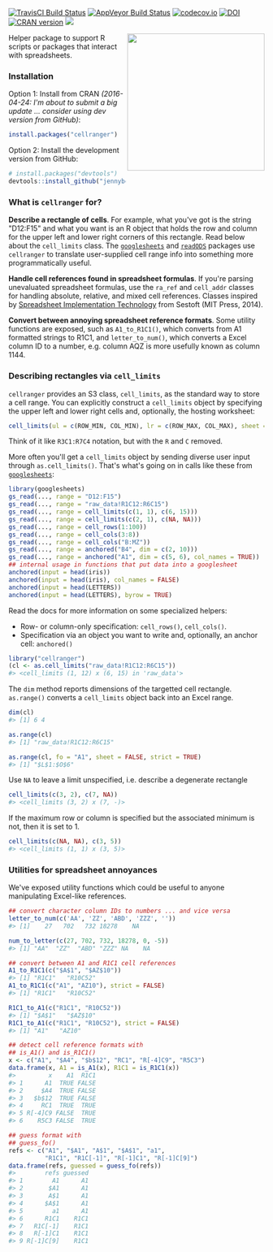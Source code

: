 
<!-- README.md is generated from README.Rmd. Please edit that file -->
[![TravisCI Build Status](https://travis-ci.org/jennybc/cellranger.svg?branch=master)](https://travis-ci.org/jennybc/cellranger) [![AppVeyor Build Status](https://ci.appveyor.com/api/projects/status/github/jennybc/cellranger?branch=master&svg=true)](https://ci.appveyor.com/project/jennybc/cellranger) [![codecov.io](https://codecov.io/github/rsheets/cellranger/coverage.svg?branch=master)](https://codecov.io/github/rsheets/cellranger?branch=master) [![DOI](https://zenodo.org/badge/16122/jennybc/cellranger.svg)](http://dx.doi.org/10.5281/zenodo.21970) [![CRAN version](http://www.r-pkg.org/badges/version/cellranger)](https://cran.r-project.org/web/packages/cellranger/index.html) ![](http://cranlogs.r-pkg.org/badges/grand-total/cellranger)

<img src="http://i.imgur.com/RJJy15I.jpg" width="270" align="right" />

Helper package to support R scripts or packages that interact with spreadsheets.

### Installation

Option 1: Install from CRAN *(2016-04-24: I'm about to submit a big update ... consider using dev version from GitHub)*:

``` r
install.packages("cellranger")
```

Option 2: Install the development version from GitHub:

``` r
# install.packages("devtools")
devtools::install_github("jennybc/cellranger")
```

### What is `cellranger` for?

**Describe a rectangle of cells**. For example, what you've got is the string "D12:F15" and what you want is an R object that holds the row and column for the upper left and lower right corners of this rectangle. Read below about the `cell_limits` class. The [`googlesheets`](https://github.com/jennybc/googlesheets) and [`readODS`](https://github.com/chainsawriot/readODS) packages use `cellranger` to translate user-supplied cell range info into something more programmatically useful.

**Handle cell references found in spreadsheet formulas**. If you're parsing unevaluated spreadsheet formulas, use the `ra_ref` and `cell_addr` classes for handling absolute, relative, and mixed cell references. Classes inspired by [Spreadsheet Implementation Technology](https://mitpress.mit.edu/books/spreadsheet-implementation-technology) from Sestoft (MIT Press, 2014).

**Convert between annoying spreadsheet reference formats**. Some utility functions are exposed, such as `A1_to_R1C1()`, which converts from A1 formatted strings to R1C1, and `letter_to_num()`, which converts a Excel column ID to a number, e.g. column AQZ is more usefully known as column 1144.

### Describing rectangles via `cell_limits`

`cellranger` provides an S3 class, `cell_limits`, as the standard way to store a cell range. You can explicitly construct a `cell_limits` object by specifying the upper left and lower right cells and, optionally, the hosting worksheet:

``` r
cell_limits(ul = c(ROW_MIN, COL_MIN), lr = c(ROW_MAX, COL_MAX), sheet = "SHEET")
```

Think of it like `R3C1:R7C4` notation, but with the `R` and `C` removed.

More often you'll get a `cell_limits` object by sending diverse user input through `as.cell_limits()`. That's what's going on in calls like these from [`googlesheets`](https://github.com/jennybc/googlesheets):

``` r
library(googlesheets)
gs_read(..., range = "D12:F15")
gs_read(..., range = "raw_data!R1C12:R6C15")
gs_read(..., range = cell_limits(c(1, 1), c(6, 15)))
gs_read(..., range = cell_limits(c(2, 1), c(NA, NA)))
gs_read(..., range = cell_rows(1:100))
gs_read(..., range = cell_cols(3:8))
gs_read(..., range = cell_cols("B:MZ"))
gs_read(..., range = anchored("B4", dim = c(2, 10)))
gs_read(..., range = anchored("A1", dim = c(5, 6), col_names = TRUE))
## internal usage in functions that put data into a googlesheet
anchored(input = head(iris))
anchored(input = head(iris), col_names = FALSE)
anchored(input = head(LETTERS))
anchored(input = head(LETTERS), byrow = TRUE)
```

Read the docs for more information on some specialized helpers:

-   Row- or column-only specification: `cell_rows()`, `cell_cols()`.
-   Specification via an object you want to write and, optionally, an anchor cell: `anchored()`

``` r
library("cellranger")
(cl <- as.cell_limits("raw_data!R1C12:R6C15"))
#> <cell_limits (1, 12) x (6, 15) in 'raw_data'>
```

The `dim` method reports dimensions of the targetted cell rectangle. `as.range()` converts a `cell_limits` object back into an Excel range.

``` r
dim(cl)
#> [1] 6 4

as.range(cl)
#> [1] "raw_data!R1C12:R6C15"

as.range(cl, fo = "A1", sheet = FALSE, strict = TRUE)
#> [1] "$L$1:$O$6"
```

Use `NA` to leave a limit unspecified, i.e. describe a degenerate rectangle

``` r
cell_limits(c(3, 2), c(7, NA))
#> <cell_limits (3, 2) x (7, -)>
```

If the maximum row or column is specified but the associated minimum is not, then it is set to 1.

``` r
cell_limits(c(NA, NA), c(3, 5))
#> <cell_limits (1, 1) x (3, 5)>
```

### Utilities for spreadsheet annoyances

We've exposed utility functions which could be useful to anyone manipulating Excel-like references.

``` r
## convert character column IDs to numbers ... and vice versa
letter_to_num(c('AA', 'ZZ', 'ABD', 'ZZZ', ''))
#> [1]    27   702   732 18278    NA

num_to_letter(c(27, 702, 732, 18278, 0, -5))
#> [1] "AA"  "ZZ"  "ABD" "ZZZ" NA    NA

## convert between A1 and R1C1 cell references
A1_to_R1C1(c("$A$1", "$AZ$10"))
#> [1] "R1C1"   "R10C52"
A1_to_R1C1(c("A1", "AZ10"), strict = FALSE)
#> [1] "R1C1"   "R10C52"

R1C1_to_A1(c("R1C1", "R10C52"))
#> [1] "$A$1"   "$AZ$10"
R1C1_to_A1(c("R1C1", "R10C52"), strict = FALSE)
#> [1] "A1"   "AZ10"

## detect cell reference formats with
## is_A1() and is_R1C1()
x <- c("A1", "$A4", "$b$12", "RC1", "R[-4]C9", "R5C3")
data.frame(x, A1 = is_A1(x), R1C1 = is_R1C1(x))
#>         x    A1  R1C1
#> 1      A1  TRUE FALSE
#> 2     $A4  TRUE FALSE
#> 3   $b$12  TRUE FALSE
#> 4     RC1  TRUE  TRUE
#> 5 R[-4]C9 FALSE  TRUE
#> 6    R5C3 FALSE  TRUE

## guess format with
## guess_fo()
refs <- c("A1", "$A1", "A$1", "$A$1", "a1",
          "R1C1", "R1C[-1]", "R[-1]C1", "R[-1]C[9]")
data.frame(refs, guessed = guess_fo(refs))
#>        refs guessed
#> 1        A1      A1
#> 2       $A1      A1
#> 3       A$1      A1
#> 4      $A$1      A1
#> 5        a1      A1
#> 6      R1C1    R1C1
#> 7   R1C[-1]    R1C1
#> 8   R[-1]C1    R1C1
#> 9 R[-1]C[9]    R1C1
```
